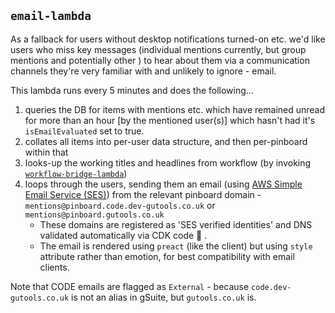 ## `email-lambda`

As a fallback for users without desktop notifications turned-on etc. we'd like users who miss key messages (individual mentions currently, but group mentions and potentially other ) to hear about them via a communication channels they're very familiar with and unlikely to ignore - email.

This lambda runs every 5 minutes and does the following...

1. queries the DB for items with mentions etc. which have remained unread for more than an hour [by the mentioned user(s)] which hasn't had it's `isEmailEvaluated` set to true.
2. collates all items into per-user data structure, and then per-pinboard within that
3. looks-up the working titles and headlines from workflow (by invoking [`workflow-bridge-lambda`](../workflow-bridge-lambda))
4. loops through the users, sending them an email (using [AWS Simple Email Service (SES)](https://aws.amazon.com/ses/)) from the relevant pinboard domain - `mentions@pinboard.code.dev-gutools.co.uk` or `mentions@pinboard.gutools.co.uk`
   - These domains are registered as 'SES verified identities' and DNS validated automatically via CDK code 🎉 .
   - The email is rendered using `preact` (like the client) but using `style` attribute rather than emotion, for best compatibility with email clients.

Note that CODE emails are flagged as `External` - because `code.dev-gutools.co.uk` is not an alias in gSuite, but `gutools.co.uk` is.
